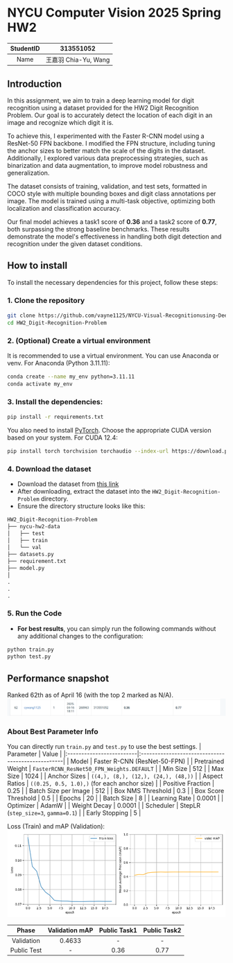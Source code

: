# NYCU Computer Vision 2025 Spring HW2
|StudentID|313551052|
|:-:|:-:|
|Name|王嘉羽 Chia-Yu, Wang|

## Introduction
In this assignment, we aim to train a deep learning model for digit recognition using a dataset provided for the HW2 Digit Recognition Problem. Our goal is to accurately detect the location of each digit in an image and recognize which digit it is.

To achieve this, I experimented with the Faster R-CNN model using a ResNet-50 FPN backbone. I modified the FPN structure, including tuning the anchor sizes to better match the scale of the digits in the dataset. Additionally, I explored various data preprocessing strategies, such as binarization and data augmentation, to improve model robustness and generalization.

The dataset consists of training, validation, and test sets, formatted in COCO style with multiple bounding boxes and digit class annotations per image. The model is trained using a multi-task objective, optimizing both localization and classification accuracy.

Our final model achieves a task1 score of **0.36** and a task2 score of **0.77**, both surpassing the strong baseline benchmarks. These results demonstrate the model's effectiveness in handling both digit detection and recognition under the given dataset conditions.

## How to install
To install the necessary dependencies for this project, follow these steps:

### 1. Clone the repository
```bash
git clone https://github.com/vayne1125/NYCU-Visual-Recognitionusing-Deep-Learning.git
cd HW2_Digit-Recognition-Problem
```

### 2. (Optional) Create a virtual environment
It is recommended to use a virtual environment. You can use Anaconda or venv.
For Anaconda (Python 3.11.11):
```bash
conda create --name my_env python=3.11.11
conda activate my_env
```

### 3. Install the dependencies:
```bash
pip install -r requirements.txt
```
You also need to install [PyTorch](https://pytorch.org/). Choose the appropriate CUDA version based on your system. For CUDA 12.4:
```bash
pip install torch torchvision torchaudio --index-url https://download.pytorch.org/whl/cu124
```


### 4. Download the dataset
- Download the dataset from [this link](https://drive.google.com/file/d/13JXJ_hIdcloC63sS-vF3wFQLsUP1sMz5/view)
- After downloading, extract the dataset into the `HW2_Digit-Recognition-Problem` directory.
- Ensure the directory structure looks like this:
```
HW2_Digit-Recognition-Problem
├── nycu-hw2-data
│   ├── test
│   ├── train
│   └── val
├── datasets.py
├── requirement.txt
├── model.py
│   
.
.
.
```
### 5. Run the Code
- **For best results**, you can simply run the following commands without any additional changes to the configuration:
```bash
python train.py
python test.py
```

## Performance snapshot
Ranked 62th as of April 16 (with the top 2 marked as N/A).
<img src="./assets/snapshot.png">

### About Best Parameter Info
You can directly run `train.py` and `test.py` to use the best settings.
| Parameter                | Value                                             |
|:-------------------------|:--------------------------------------------------|
| Model                    | Faster R-CNN (ResNet-50-FPN)                      |
| Pretrained Weight         | `FasterRCNN_ResNet50_FPN_Weights.DEFAULT`         |
| Min Size                 | 512                                                |
| Max Size                 | 1024                                               |
| Anchor Sizes             | `((4,), (8,), (12,), (24,), (48,))`               |
| Aspect Ratios            | `((0.25, 0.5, 1.0),)` (for each anchor size)         |
| Positive Fraction        | 0.25                                              |
| Batch Size per Image     | 512                                                |
| Box NMS Threshold        | 0.3                                               |
| Box Score Threshold      | 0.5                                               |
| Epochs                   | 20                                                 |
| Batch Size               | 8                                                  |
| Learning Rate            | 0.0001                                            |
| Optimizer                | AdamW                                              |
| Weight Decay             | 0.0001                                            |
| Scheduler                | StepLR (`step_size=3`, `gamma=0.1`)               |
| Early Stopping           | 5                                                  |

Loss (Train) and mAP (Validation):<br>
<img src="./assets/loss.png">


| Phase            | Validation mAP | Public Task1 | Public Task2 |
|:----------------:|:--------------:|:------------:|:------------:|
| Validation      | 0.4633           | -            | -            |
| Public Test     | -              | 0.36         | 0.77         |
